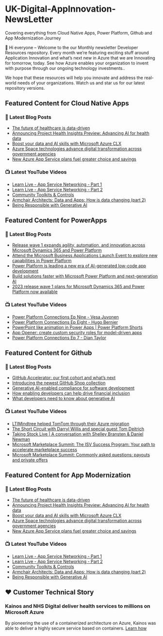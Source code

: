 # UK-Digital-AppInnovation-NewsLetter

Covering everything from Cloud Native Apps, Power Platform, Github and App Modernization Journey

👋 Hi everyone – Welcome to the our Monthly newsletter Developer Resources repository. Every month we’re featuring exciting stuff around Application Innovation and what’s next new in Azure that we are Innovating for tomorrow, today. See how Azure enables your organization to invent with purpose through our ongoing technology investments..


We hope that these resources will help you innovate and address the real-world needs of your organizations. Watch us and star us for our latest repository versions.

## Featured Content for Cloud Native Apps


### 📝 Latest Blog Posts

    
<!-- BLOGCNA:START -->
- [The future of healthcare is data-driven](https://azure.microsoft.com/blog/the-future-of-healthcare-is-datadriven/)
- [Announcing Project Health Insights Preview: Advancing AI for health data](https://azure.microsoft.com/blog/announcing-project-health-insights-preview-advancing-ai-for-health-data/)
- [Boost your data and AI skills with Microsoft Azure CLX](https://azure.microsoft.com/blog/boost-your-data-and-ai-skills-with-microsoft-azure-clx/)
- [Azure Space technologies advance digital transformation across government agencies](https://azure.microsoft.com/blog/azure-space-technologies-advance-digital-transformation-across-government-agencies/)
- [New Azure App Service plans fuel greater choice and savings](https://azure.microsoft.com/blog/new-azure-app-service-plans-fuel-greater-choice-and-savings/)
<!-- BLOGCNA:END -->

### 📺 Latest YouTube Videos

 
<!-- YOUTUBECNA:START -->
- [Learn Live - App Service Networking - Part 1](https://www.youtube.com/watch?v=Qb3XyS3me00)
- [Learn Live - App Service Networking - Part 2](https://www.youtube.com/watch?v=ixHx2C_XdxE)
- [Community Toolkits &amp; Controls](https://www.youtube.com/watch?v=8zHbe80qmIM)
- [Armchair Architects: Data and Apps; How is data changing &lpar;part 2&rpar;](https://www.youtube.com/watch?v=CHOqAzSFoNk)
- [Being Responsible with Generative AI](https://www.youtube.com/watch?v=yP3_MQw01yU)
<!-- YOUTUBECNA:END -->

##  Featured Content for PowerApps
### 📝 Latest Blog Posts
<!-- BLOGPOWER:START -->
- [Release wave 1 expands agility, automation, and innovation across Microsoft Dynamics 365 and Power Platform](https://cloudblogs.microsoft.com/dynamics365/bdm/2023/04/04/release-wave-1-expands-agility-automation-and-innovation-across-microsoft-dynamics-365-and-power-platform/)
- [Attend the Microsoft Business Applications Launch Event to explore new capabilities in Power Platform](https://cloudblogs.microsoft.com/powerplatform/2023/03/22/attend-the-microsoft-business-applications-launch-event-to-explore-new-capabilities-in-power-platform/)
- [Power Platform is leading a new era of AI-generated low-code app development](https://cloudblogs.microsoft.com/powerplatform/2023/03/16/power-platform-is-leading-a-new-era-of-ai-generated-low-code-app-development/)
- [Build solutions faster with Microsoft Power Platform and next-generation AI](https://cloudblogs.microsoft.com/powerplatform/2023/03/06/build-solutions-faster-with-microsoft-power-platform-and-next-generation-ai/)
- [2023 release wave 1 plans for Microsoft Dynamics 365 and Power Platform now available](https://cloudblogs.microsoft.com/dynamics365/bdm/2023/01/25/2023-release-wave-1-plans-for-microsoft-dynamics-365-and-power-platform-now-available/)
<!-- BLOGPOWER:END -->
 ### 📺 Latest YouTube Videos
    
<!-- YOUTUBEPOWER:START -->
- [Power Platform Connections Ep Nine - Vesa Juvonen](https://www.youtube.com/watch?v=Qg4ZetD9iwM)
- [Power Platform Connections Ep Eight - Hugo Bernier](https://www.youtube.com/watch?v=HuKLj12NMk0)
- [PowerPoint like animation in Power Apps | Power Platform Shorts](https://www.youtube.com/watch?v=MOo3-lDS17w)
- [App Opener: create custom security roles for model-driven apps](https://www.youtube.com/watch?v=qkGxlW9_Huo)
- [Power Platform Connections Ep 7 - Dian Taylor](https://www.youtube.com/watch?v=5GEEhSSgMDo)
<!-- YOUTUBEPOWER:END -->

##  Featured Content for Github
### 📝 Latest Blog Posts
<!-- BLOGGITHUB:START -->
- [GitHub Accelerator: our first cohort and what&#8217;s next](https://github.blog/2023-04-12-github-accelerator-our-first-cohort-and-whats-next/)
- [Introducing the newest GitHub Shop collection](https://github.blog/2023-04-11-introducing-the-newest-github-shop-collection/)
- [Generative AI-enabled compliance for software development](https://github.blog/2023-04-11-generative-ai-enabled-compliance-for-software-development/)
- [How enabling developers can help drive financial inclusion](https://github.blog/2023-04-10-how-enabling-developers-can-help-drive-financial-inclusion/)
- [What developers need to know about generative AI](https://github.blog/2023-04-07-what-developers-need-to-know-about-generative-ai/)
<!-- BLOGGITHUB:END -->
### 📺 Latest YouTube Videos
<!-- YOUTUBEGITHUB:START -->
- [LTIMindtree helped TomTom through their Azure migration](https://www.youtube.com/watch?v=wWTNywy61-k)
- [The Short Circuit with Darryl Willis and special guest Tom Deitrich](https://www.youtube.com/watch?v=JICFwzRbmGI)
- [Taking Stock Live | A conversation with Shelley Bransten &amp; Daniel Newman](https://www.youtube.com/watch?v=GD0AtefZQts)
- [Microsoft Marketplace Summit: The ISV Success Program: Your path to accelerate marketplace success](https://www.youtube.com/watch?v=AwBRvh-dk48)
- [Microsoft Marketplace Summit: Commonly asked questions: payouts and private offers](https://www.youtube.com/watch?v=9dhD25L3HHY)
<!-- YOUTUBEGITHUB:END -->
##  Featured Content for App Modernization
### 📝 Latest Blog Posts
<!-- BLOGAPPMOD:START -->
- [The future of healthcare is data-driven](https://azure.microsoft.com/blog/the-future-of-healthcare-is-datadriven/)
- [Announcing Project Health Insights Preview: Advancing AI for health data](https://azure.microsoft.com/blog/announcing-project-health-insights-preview-advancing-ai-for-health-data/)
- [Boost your data and AI skills with Microsoft Azure CLX](https://azure.microsoft.com/blog/boost-your-data-and-ai-skills-with-microsoft-azure-clx/)
- [Azure Space technologies advance digital transformation across government agencies](https://azure.microsoft.com/blog/azure-space-technologies-advance-digital-transformation-across-government-agencies/)
- [New Azure App Service plans fuel greater choice and savings](https://azure.microsoft.com/blog/new-azure-app-service-plans-fuel-greater-choice-and-savings/)
<!-- BLOGAPPMOD:END -->
### 📺 Latest YouTube Videos
<!-- YOUTUBEAPPMOD:START -->
- [Learn Live - App Service Networking - Part 1](https://www.youtube.com/watch?v=Qb3XyS3me00)
- [Learn Live - App Service Networking - Part 2](https://www.youtube.com/watch?v=ixHx2C_XdxE)
- [Community Toolkits &amp; Controls](https://www.youtube.com/watch?v=8zHbe80qmIM)
- [Armchair Architects: Data and Apps; How is data changing &lpar;part 2&rpar;](https://www.youtube.com/watch?v=CHOqAzSFoNk)
- [Being Responsible with Generative AI](https://www.youtube.com/watch?v=yP3_MQw01yU)
<!-- YOUTUBEAPPMOD:END -->


## ♥️ Customer Technical Story 

### Kainos and NHS Digital deliver health services to millions on Microsoft Azure

By pioneering the use of a containerized architecture on Azure, Kainos was able to deliver a highly secure service based on containers. [Learn how](https://customers.microsoft.com/en-us/story/1368348549535774520-kainos-and-nhs-digital-deliver-health-services-to-millions-on-microsoft-azure)

